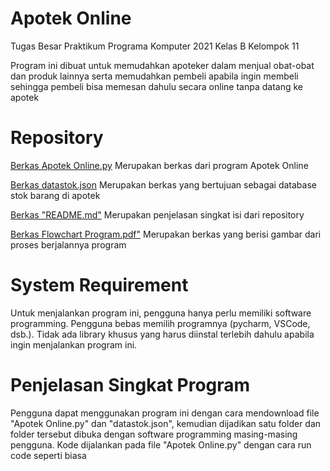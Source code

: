 # Apotek Online
Tugas Besar Praktikum Programa Komputer 2021 Kelas B
Kelompok 11

Program ini dibuat untuk memudahkan apoteker dalam menjual obat-obat dan produk lainnya serta memudahkan pembeli apabila ingin membeli sehingga pembeli bisa memesan dahulu secara online tanpa datang ke apotek

# Repository
<a href="https://github.com/ilhamfairuzaman/Kelompok-11_Apotek-Online/blob/main/Apotek%20Online.py"> Berkas Apotek Online.py</a>
    Merupakan berkas dari program Apotek Online
    
<a href="https://github.com/ilhamfairuzaman/Kelompok-11_Apotek-Online/blob/main/datastok.json"> Berkas datastok.json</a>
    Merupakan berkas yang bertujuan sebagai database stok barang di apotek
    
<a href="https://github.com/ilhamfairuzaman/Kelompok-11_Apotek-Online/blob/main/README.md"> Berkas "README.md"</a>
    Merupakan penjelasan singkat isi dari repository

<a href="https://github.com/ilhamfairuzaman/Kelompok-11_Apotek-Online/blob/main/Flowchart%20Program.pdf"> Berkas Flowchart Program.pdf"</a>
    Merupakan berkas yang berisi gambar dari proses berjalannya program
    
# System Requirement
   Untuk menjalankan program ini, pengguna hanya perlu memiliki software programming. Pengguna bebas memilih programnya (pycharm, VSCode, dsb.). Tidak ada library khusus yang harus diinstal terlebih dahulu apabila ingin menjalankan program ini.
    
# Penjelasan Singkat Program
  Pengguna dapat menggunakan program ini dengan cara mendownload file "Apotek Online.py" dan "datastok.json", kemudian dijadikan satu folder dan folder tersebut dibuka dengan software programming masing-masing pengguna. Kode dijalankan pada file "Apotek Online.py" dengan cara run code seperti biasa


